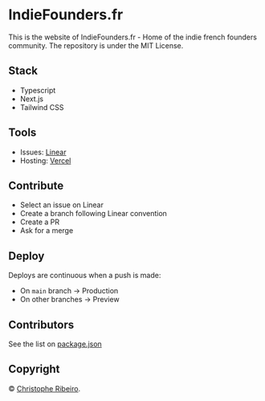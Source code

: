 # IndieFounders.fr

This is the website of IndieFounders.fr - Home of the indie french founders community. The repository is under the MIT License.

## Stack

- Typescript
- Next.js
- Tailwind CSS

## Tools

- Issues: [Linear](https://linear.app/indiefounders)
- Hosting: [Vercel](https://vercel.com/christoribeiro/indiefounders)

## Contribute

- Select an issue on Linear
- Create a branch following Linear convention
- Create a PR 
- Ask for a merge

## Deploy

Deploys are continuous when a push is made:

- On `main` branch -> Production 
- On other branches -> Preview

## Contributors

See the list on [package.json](./package.json#contributors)

## Copyright

&copy; [Christophe Ribeiro](https://x.com/christoribeiro).